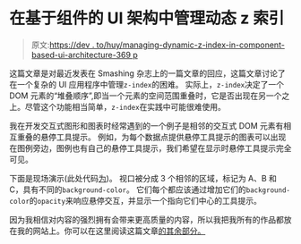 # 在基于组件的 UI 架构中管理动态 z 索引

> 原文:[https://dev . to/huy/managing-dynamic-z-index-in-component-based-ui-architecture-369 p](https://dev.to/huy/managing-dynamic-z-index-in-component-based-ui-architecture-369p)

这篇文章是对最近发表在 Smashing 杂志上的一篇文章的回应，这篇文章讨论了在一个复杂的 UI 应用程序中管理`z-index`的困难。
实际上，`z-index`决定了一个 DOM 元素的“堆叠顺序”,即当一个元素的空间范围重叠时，它是否出现在另一个之上。尽管这个功能相当简单，`z-index`在实践中可能很难使用。

我在开发交互式图形和图表时经常遇到的一个例子是相邻的交互式 DOM 元素有相互重叠的悬停工具提示。
例如，为每个数据点提供悬停工具提示的图表可以出现在图例旁边，图例也有自己的悬停工具提示，我们希望在显示时悬停工具提示完全可见。

下面是现场演示(此处代码[为](https://github.com/huy-nguyen/z-index-management/tree/problem-demo))。
视口被分成 3 个相邻的区域，标记为 A、B 和 C，具有不同的`background-color`。
它们每个都应该通过增加它们的`background-color`的`opacity`来响应悬停交互，并显示一个指向它们中心的工具提示。

因为我相信对内容的强烈拥有会带来更高质量的内容，所以我把我所有的作品都放在我的网站上。你可以在这里阅读这篇文章[的其余部分。](https://www.huy.dev/z-index-management-2019-04/)